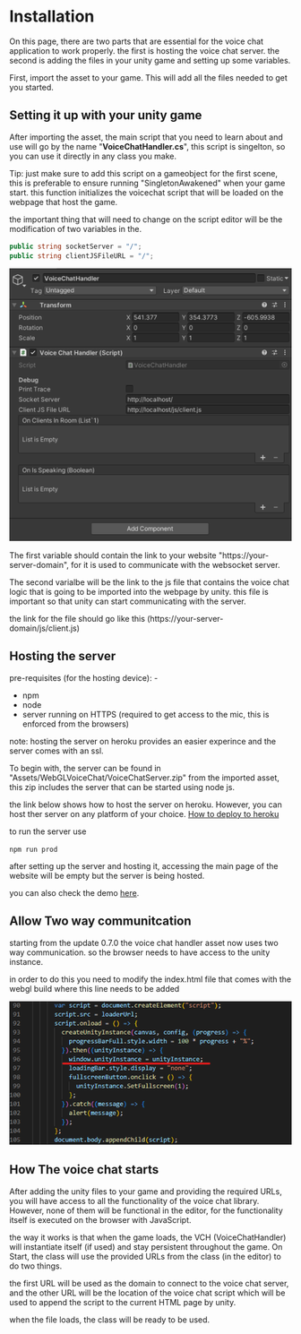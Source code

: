 # Installation

On this page, there are two parts that are essential for the voice chat application to work properly. the first is hosting the voice chat server. the second is adding the files in your unity game and setting up some variables.

First, import the asset to your game. This will add all the files needed to get you started.

## Setting it up with your unity game

After importing the asset, the main script that you need to learn about and use will go by the name "**VoiceChatHandler.cs**", this script is singelton, so you can use it directly in any class you make. 

Tip: just make sure to add this script on a gameobject for the first scene, this is preferable to ensure running "SingletonAwakened" when your game start. this function initializes the voicechat script that will be loaded on the webpage that host the game.

the important thing that will need to change on the script editor will be the modification of two variables in the.

```C#
public string socketServer = "/";
public string clientJSFileURL = "/";
```

![the voice chat handler script in the editor](./Images/VCHEditor.png)

The first variable should contain the link to your website "https://your-server-domain", for it is used to communicate with the websocket server.

The second varialbe will be the link to the js file that contains the voice chat logic that is going to be imported into the webpage by unity. this file is important so that unity can start communicating with the server.

the link for the file should go like this (https://your-server-domain/js/client.js)

## Hosting the server

pre-requisites (for the hosting device): -

- npm
- node
- server running on HTTPS (required to get access to the mic, this is enforced from the browsers)

note: hosting the server on heroku provides an easier experince and the server comes with an ssl.

To begin with, the server can be found in "Assets/WebGLVoiceChat/VoiceChatServer.zip" from the imported asset, this zip includes the server that can be started using node js.

the link below shows how to host the server on heroku. However, you can host ther server on any platform of your choice.
[How to deploy to heroku](https://www.youtube.com/watch?v=DQk3zJlY-eE)

to run the server use

``
npm run prod
``

after setting up the server and hosting it, accessing the main page of the website will be empty but the server is being hosted.

you can also check the demo [here](https://geagle.tech/unity-webgl-voice-chat/).

## Allow Two way communitcation

starting from the update 0.7.0 the voice chat handler asset now uses two way communication. so the browser needs to have access to the unity instance.

in order to do this you need to modify the index.html file that comes with the webgl build where this line needs to be added

![the added line in the script tag of the index.html file](./Images/ScriptModification.png)

## How The voice chat starts

After adding the unity files to your game and providing the required URLs, you will have access to all the functionality of the voice chat library. However, none of them will be functional in the editor, for the functionality itself is executed on the browser with JavaScript.

the way it works is that when the game loads, the VCH (VoiceChatHandler) will instantiate itself (if used) and stay persistent throughout the game. On Start, the class will use the provided URLs from the class (in the editor) to do two things.

the first URL will be used as the domain to connect to the voice chat server, and the other URL will be the location of the voice chat script which will be used to append the script to the current HTML page by unity.

when the file loads, the class will be ready to be used.